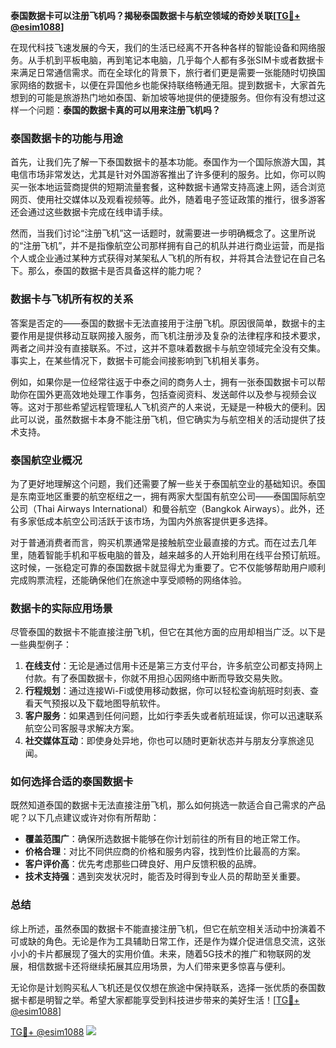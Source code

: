 **泰国数据卡可以注册飞机吗？揭秘泰国数据卡与航空领域的奇妙关联[[TG💪+ @esim1088](https://t.me/s/esim1088)]**

在现代科技飞速发展的今天，我们的生活已经离不开各种各样的智能设备和网络服务。从手机到平板电脑，再到笔记本电脑，几乎每个人都有多张SIM卡或者数据卡来满足日常通信需求。而在全球化的背景下，旅行者们更是需要一张能随时切换国家网络的数据卡，以便在异国他乡也能保持联络畅通无阻。提到数据卡，大家首先想到的可能是旅游热门地如泰国、新加坡等地提供的便捷服务。但你有没有想过这样一个问题：**泰国的数据卡真的可以用来注册飞机吗？**

### 泰国数据卡的功能与用途

首先，让我们先了解一下泰国数据卡的基本功能。泰国作为一个国际旅游大国，其电信市场非常发达，尤其是针对外国游客推出了许多便利的服务。比如，你可以购买一张本地运营商提供的短期流量套餐，这种数据卡通常支持高速上网，适合浏览网页、使用社交媒体以及观看视频等。此外，随着电子签证政策的推行，很多游客还会通过这些数据卡完成在线申请手续。

然而，当我们讨论“注册飞机”这一话题时，就需要进一步明确概念了。这里所说的“注册飞机”，并不是指像航空公司那样拥有自己的机队并进行商业运营，而是指个人或企业通过某种方式获得对某架私人飞机的所有权，并将其合法登记在自己名下。那么，泰国的数据卡是否具备这样的能力呢？

### 数据卡与飞机所有权的关系

答案是否定的——泰国的数据卡无法直接用于注册飞机。原因很简单，数据卡的主要作用是提供移动互联网接入服务，而飞机注册涉及复杂的法律程序和技术要求，两者之间并没有直接联系。不过，这并不意味着数据卡与航空领域完全没有交集。事实上，在某些情况下，数据卡可能会间接影响到飞机相关事务。

例如，如果你是一位经常往返于中泰之间的商务人士，拥有一张泰国数据卡可以帮助你在国外更高效地处理工作事务，包括查阅资料、发送邮件以及参与视频会议等。这对于那些希望远程管理私人飞机资产的人来说，无疑是一种极大的便利。因此可以说，虽然数据卡本身不能注册飞机，但它确实为与航空相关的活动提供了技术支持。

### 泰国航空业概况

为了更好地理解这个问题，我们还需要了解一些关于泰国航空业的基础知识。泰国是东南亚地区重要的航空枢纽之一，拥有两家大型国有航空公司——泰国国际航空公司（Thai Airways International）和曼谷航空（Bangkok Airways）。此外，还有多家低成本航空公司活跃于该市场，为国内外旅客提供更多选择。

对于普通消费者而言，购买机票通常是接触航空业最直接的方式。而在过去几年里，随着智能手机和平板电脑的普及，越来越多的人开始利用在线平台预订航班。这时候，一张稳定可靠的泰国数据卡就显得尤为重要了。它不仅能够帮助用户顺利完成购票流程，还能确保他们在旅途中享受顺畅的网络体验。

### 数据卡的实际应用场景

尽管泰国的数据卡不能直接注册飞机，但它在其他方面的应用却相当广泛。以下是一些典型例子：

1. **在线支付**：无论是通过信用卡还是第三方支付平台，许多航空公司都支持网上付款。有了泰国数据卡，你就不用担心因网络中断而导致交易失败。
2. **行程规划**：通过连接Wi-Fi或使用移动数据，你可以轻松查询航班时刻表、查看天气预报以及下载地图导航软件。
3. **客户服务**：如果遇到任何问题，比如行李丢失或者航班延误，你可以迅速联系航空公司客服寻求解决方案。
4. **社交媒体互动**：即使身处异地，你也可以随时更新状态并与朋友分享旅途见闻。

### 如何选择合适的泰国数据卡

既然知道泰国的数据卡无法直接注册飞机，那么如何挑选一款适合自己需求的产品呢？以下几点建议或许对你有所帮助：

- **覆盖范围广**：确保所选数据卡能够在你计划前往的所有目的地正常工作。
- **价格合理**：对比不同供应商的价格和服务内容，找到性价比最高的方案。
- **客户评价高**：优先考虑那些口碑良好、用户反馈积极的品牌。
- **技术支持强**：遇到突发状况时，能否及时得到专业人员的帮助至关重要。

### 总结

综上所述，虽然泰国的数据卡不能直接注册飞机，但它在航空相关活动中扮演着不可或缺的角色。无论是作为工具辅助日常工作，还是作为媒介促进信息交流，这张小小的卡片都展现了强大的实用价值。未来，随着5G技术的推广和物联网的发展，相信数据卡还将继续拓展其应用场景，为人们带来更多惊喜与便利。

无论你是计划购买私人飞机还是仅仅想在旅途中保持联系，选择一张优质的泰国数据卡都是明智之举。希望大家都能享受到科技进步带来的美好生活！[[TG💪+ @esim1088](https://t.me/s/esim1088)]

[TG💪+ @esim1088](https://t.me/s/esim1088) ![](https://i.postimg.cc/4NQfJmqS/Snipaste-2025-05-13-00-14-12.png)